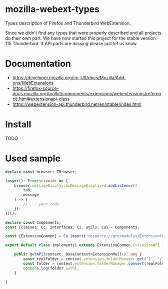 # mozilla-webext-types
Types description of Firefox and Thunderbird WebExtension.


Since we didn't find any types that were properly described and all projects do their own part. 
We have now started this project for the stable version 115 Thunderbird. 
If API parts are missing please just let us know.

# Documentation
* https://developer.mozilla.org/en-US/docs/Mozilla/Add-ons/WebExtensions
* https://firefox-source-docs.mozilla.org/toolkit/components/extensions/webextensions/reference.html#extensionapi-class
* https://webextension-api.thunderbird.net/en/stable/index.html

# Install
TODO

# Used sample
```typescript
declare const browser: TBrowser;

(async(): Promise<void> => {
    browser.messageDisplay.onMessageDisplayed.addListener((
        tab,
        message
    ) => {
        // ... your code
    });
})();
```

```typescript
declare const Components;
const {classes: Cc, interfaces: Ci, utils: Cu} = Components;

const {ExtensionCommon} = Cu.import('resource://gre/modules/ExtensionCommon.jsm');

export default class implements1 extends ExtensionCommon.ExtensionAPI {

    public getAPI(context: BaseContext<ExtensionMail>): any {
        const realFolder = context.extension.folderManager.get('1', '/');
        const folder = context.extension.folderManager.convert(realFolder);
        console.log(folder.path);
    }

}
```